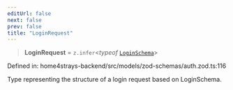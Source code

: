 ```yaml
---
editUrl: false
next: false
prev: false
title: "LoginRequest"
---
```


> **LoginRequest** = `z.infer`\<*typeof* [`LoginSchema`](/docs/code/backend/models/zod-schemas/authzod/variables/loginschema/)\>

Defined in: home4strays-backend/src/models/zod-schemas/auth.zod.ts:116

Type representing the structure of a login request based on LoginSchema.
